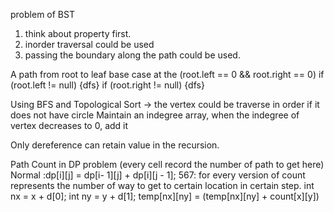 problem of BST
1. think about property first.
2. inorder traversal could be used
3. passing the boundary along the path could be used.

A path from root to leaf base case at the (root.left == 0 && root.right == 0)
if (root.left != null) {dfs}
if (root.right != null) {dfs}

Using BFS and Topological Sort -> the vertex could be traverse in order if it does not have circle
Maintain an indegree array, when the indegree of vertex decreases to 0, add it  

Only dereference can retain value in the recursion.

Path Count in DP problem (every cell record the number of path to get here)
Normal :dp[i][j] = dp[i- 1][j] + dp[i][j - 1];
567: for every version of count represents the number of way to get to certain location in certain step.
int nx = x + d[0];
int ny = y + d[1];
temp[nx][ny] = (temp[nx][ny] + count[x][y])
